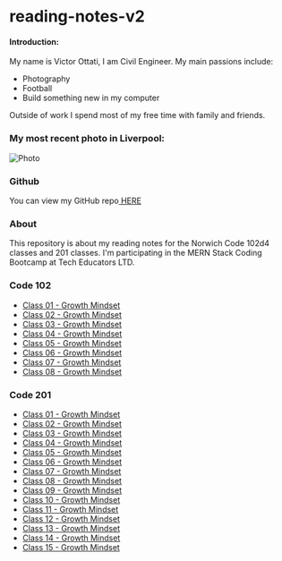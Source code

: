 # reading-notes-v2

#### Introduction:

My name is Victor Ottati, I am Civil Engineer.
My main passions include:

- Photography
- Football
- Build something new in my computer

Outside of work I spend most of my free time with family and friends.

### My most recent photo in Liverpool:

![Photo](https://res.cloudinary.com/vmog/image/upload/v1675703840/photos/cjmfib5jvtq3qo8x6vne.jpg)

### Github

You can view my GitHub repo[ HERE](https://github.com/VMO2020/)

### About

This repository is about my reading notes for the Norwich Code 102d4 classes and 201 classes. I'm participating in the MERN Stack Coding Bootcamp at Tech Educators LTD.

### Code 102

- [Class 01 - Growth Mindset](https://github.com/VMO2020/reading-notes-v2/blob/main/code-102/102class-01.md)
- [Class 02 - Growth Mindset](https://github.com/VMO2020/reading-notes-v2/blob/main/code-102/102class-02.md)
- [Class 03 - Growth Mindset](https://github.com/VMO2020/reading-notes-v2/blob/main/code-102/102class-03.md)
- [Class 04 - Growth Mindset](https://github.com/VMO2020/reading-notes-v2/blob/main/code-102/102class-04.md)
- [Class 05 - Growth Mindset](https://github.com/VMO2020/reading-notes-v2/blob/main/code-102/102class-05.md)
- [Class 06 - Growth Mindset](https://github.com/VMO2020/reading-notes-v2/blob/main/code-102/102class-06.md)
- [Class 07 - Growth Mindset](https://github.com/VMO2020/reading-notes-v2/blob/main/code-102/102class-07.md)
- [Class 08 - Growth Mindset](https://github.com/VMO2020/reading-notes-v2/blob/main/code-102/102class-08.md)

### Code 201

- [Class 01 - Growth Mindset](https://github.com/VMO2020/reading-notes-v2/blob/main/code-201/201class-01.md)
- [Class 02 - Growth Mindset](https://github.com/VMO2020/reading-notes-v2/blob/main/code-201/201class-02.md)
- [Class 03 - Growth Mindset](https://github.com/VMO2020/reading-notes-v2/blob/main/code-201/201class-03.md)
- [Class 04 - Growth Mindset](https://github.com/VMO2020/reading-notes-v2/blob/main/code-201/201class-04.md)
- [Class 05 - Growth Mindset](https://github.com/VMO2020/reading-notes-v2/blob/main/code-201/201class-05.md)
- [Class 06 - Growth Mindset](https://github.com/VMO2020/reading-notes-v2/blob/main/code-201/201class-06.md)
- [Class 07 - Growth Mindset](https://github.com/VMO2020/reading-notes-v2/blob/main/code-201/201class-07.md)
- [Class 08 - Growth Mindset](https://github.com/VMO2020/reading-notes-v2/blob/main/code-201/201class-08.md)
- [Class 09 - Growth Mindset](https://github.com/VMO2020/reading-notes-v2/blob/main/code-201/201class-09.md)
- [Class 10 - Growth Mindset](https://github.com/VMO2020/reading-notes-v2/blob/main/code-201/201class-10.md)
- [Class 11 - Growth Mindset](https://github.com/VMO2020/reading-notes-v2/blob/main/code-201/201class-11.md)
- [Class 12 - Growth Mindset](https://github.com/VMO2020/reading-notes-v2/blob/main/code-201/201class-12.md)
- [Class 13 - Growth Mindset](https://github.com/VMO2020/reading-notes-v2/blob/main/code-201/201class-13.md)
- [Class 14 - Growth Mindset](https://github.com/VMO2020/reading-notes-v2/blob/main/code-201/201class-14.md)
- [Class 15 - Growth Mindset](https://github.com/VMO2020/reading-notes-v2/blob/main/code-201/201class-15.md)
